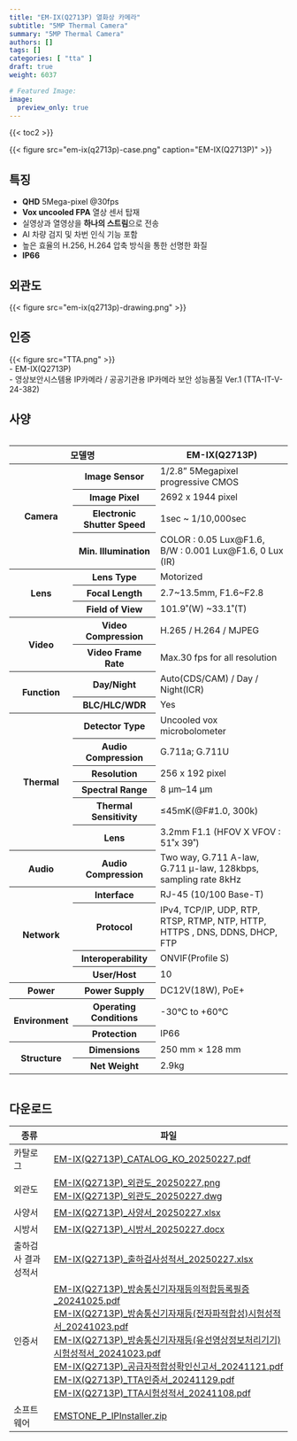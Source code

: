 ```yaml
---
title: "EM-IX(Q2713P) 열화상 카메라"
subtitle: "5MP Thermal Camera"
summary: "5MP Thermal Camera"
authors: []
tags: []
categories: [ "tta" ]
draft: true
weight: 6037

# Featured Image:
image:
  preview_only: true
---
```


{{< toc2 >}}

<div class="container">
<div class="row justify-content-center align-items-center">
<div class="col-sm-6">

{{< figure src="em-ix(q2713p)-case.png" caption="EM-IX(Q2713P)" >}}

</div>
</div>
</div>

<div class="container">
<div class="row justify-content-center">
<div class="col-sm-6 pl-0">

## 특징

- **QHD** 5Mega-pixel @30fps
- **Vox uncooled FPA** 열상 센서 탑재
- 실영상과 열영상을 **하나의 스트림**으로 전송
- AI 차량 검지 및 차번 인식 기능 포함
- 높은 효율의 H.256, H.264 압축 방식을 통한 선명한 화질
- **IP66**


</div>
<div class="col-sm-6 pl-0">

## 외관도

{{< figure src="em-ix(q2713p)-drawing.png" >}}

</div>
</div>
</div>


## 인증
<div class="container">
<div class="row align-items-top">
<div class="col-sm-1">
{{< figure src="TTA.png" >}} 
</div>
<div class="col-sm-11">
- EM-IX(Q2713P)<br>
- 영상보안시스템용 IP카메라 / 공공기관용 IP카메라 보안 성능품질 Ver.1 (TTA-IT-V-24-382)
</div>
</div>
</div>


## 사양

<div style="overflow-x: auto">
<table class="spec">
<thead>
<tr>
<th colspan="2">모델명</th>
<th>EM-IX(Q2713P)</th>
</tr>
</thead>
<tbody>
<tr>
<th rowspan="4">Camera</th>
<th>Image Sensor</th>
<td>1/2.8” 5Megapixel progressive CMOS</td>
</tr>
<tr>
<th>Image Pixel</th>
<td>2692 x 1944 pixel</td>
</tr>
<tr>
<th>Electronic Shutter Speed</th>
<td>1sec ~ 1/10,000sec</td>
</tr>
<tr>
<th>Min. Illumination</th>
<td>COLOR : 0.05 Lux@F1.6, B/W : 0.001 Lux@F1.6, 0 Lux (IR)</td>
</tr>
<tr>
<th rowspan="3">Lens</th>
<th>Lens Type</th>
<td>Motorized</td>
</tr>
<tr>
<th>Focal Length</th>
<td>2.7~13.5mm, F1.6~F2.8</td>
</tr>
<tr>
<th>Field of View</th>
<td>101.9˚(W) ~33.1˚(T)</td>
</tr>
<tr>
<th rowspan="2">Video</th>
<th>Video Compression</th>
<td>H.265 / H.264 / MJPEG</td>
</tr>
<tr>
<th>Video Frame Rate</th>
<td>Max.30 fps for all resolution</td>
</tr>
<tr>
<th rowspan="2">Function</th>
<th>Day/Night</th>
<td>Auto(CDS/CAM) / Day / Night(ICR)</td>
</tr>
<tr>
<th>BLC/HLC/WDR</th>
<td>Yes</td>
</tr>
<tr>
<th rowspan="6">Thermal</th>
<th>Detector Type</th>
<td>Uncooled vox microbolometer</td>
</tr>
<tr>
<th>Audio Compression</th>
<td>G.711a; G.711U</td>
</tr>
<tr>
<th>Resolution</th>
<td>256 x 192 pixel</td>
</tr>
<tr>
<th>Spectral Range</th>
<td>8 μm–14 μm</td>
</tr>
<tr>
<th>Thermal Sensitivity</th>
<td>≤45mK(@F#1.0, 300k)</td>
</tr>
<tr>
<th>Lens</th>
<td>3.2mm F1.1 (HFOV X VFOV : 51˚x 39˚)</td>
</tr>
<tr>
<th>Audio</th>
<th>Audio Compression</th>
<td>Two way, G.711 A-law, G.711 μ-law, 128kbps, sampling rate 8kHz</td>
</tr>
<th rowspan="4">Network</th>
<th>Interface</th>
<td>RJ-45 (10/100 Base-T)</td>
</tr>
<tr>
<th>Protocol</th>
<td>IPv4, TCP/IP, UDP, RTP, RTSP, RTMP, NTP, HTTP, HTTPS , DNS, DDNS, DHCP, FTP</td>
</tr>
<tr>
<th>Interoperability</th>
<td>ONVIF(Profile S)</td>
</tr>
<tr>
<th>User/Host</th>
<td>10</td>
</tr>
<th rowspan>Power</th>
<th>Power Supply</th>
<td>DC12V(18W), PoE+</td>
</tr>
<th rowspan="2">Environment</th>
<th>Operating Conditions</th>
<td>-30°C to +60°C</td>
</tr>
<tr>
<th>Protection</th>
<td>IP66</td>
</tr>
<th rowspan="2">Structure</th>
<th>Dimensions</th>
<td>250 mm × 128 mm</td>
</tr>
<tr>
<th>Net Weight</th>
<td>2.9kg</td>
</tr>
</tbody>
</table>
</div>

## 다운로드

종류 | 파일
---- | ----
카탈로그 | [EM-IX(Q2713P)_CATALOG_KO_20250227.pdf](https://www.emstone.com/data/sales/ko/EM-IX(Q2713P)_CATALOG_KO_20250227.pdf)
외관도 | [EM-IX(Q2713P)_외관도_20250227.png](https://www.emstone.com/data/sales/ko/EM-IX(Q2713P)_외관도_20250227.png)<br>[EM-IX(Q2713P)_외관도_20250227.dwg](https://www.emstone.com/data/sales/ko/EM-IX(Q2713P)_외관도_20250227.dwg)
사양서 | [EM-IX(Q2713P)_사양서_20250227.xlsx](https://www.emstone.com/data/sales/ko/EM-IX(Q2713P)_사양서_20250227.xlsx)
시방서 | [EM-IX(Q2713P)_시방서_20250227.docx](https://www.emstone.com/data/sales/ko/EM-IX(Q2713P)_시방서_20250227.docx)
출하검사 결과 성적서 | [EM-IX(Q2713P)_출하검사성적서_20250227.xlsx](https://www.emstone.com/data/sales/ko/EM-IX(Q2713P)_출하검사성적서_20250227.xlsx)
인증서 | [EM-IX(Q2713P)_방송통신기자재등의적합등록필증_20241025.pdf](https://www.emstone.com/data/sales/ko/EM-IX(Q2713P)_방송통신기자재등의적합등록필증_20241025.pdf)<br>[EM-IX(Q2713P)_방송통신기자재등(전자파적합성)시험성적서_20241023.pdf](https://www.emstone.com/data/sales/ko/EM-IX(Q2713P)_방송통신기자재등(전자파적합성)시험성적서_20241023.pdf)<br>[EM-IX(Q2713P)_방송통신기자재등(유선영상정보처리기기)시험성적서_20241023.pdf](https://www.emstone.com/data/sales/ko/EM-IX(Q2713P)_방송통신기자재등(유선영상정보처리기기)시험성적서_20241023.pdf)<br>[EM-IX(Q2713P)_공급자적합성확인신고서_20241121.pdf](https://www.emstone.com/data/sales/ko/EM-IX(Q2713P)_공급자적합성확인신고서_20241121.pdf)<br>[EM-IX(Q2713P)_TTA인증서_20241129.pdf](https://www.emstone.com/data/sales/ko/EM-IX(Q2713P)_TTA인증서_20241129.pdf)<br>[EM-IX(Q2713P)_TTA시험성적서_20241108.pdf](https://www.emstone.com/data/sales/ko/EM-IX(Q2713P)_TTA시험성적서_20241108.pdf)
소프트웨어 | [EMSTONE_P_IPInstaller.zip](https://www.emstone.com/data/sales/ko/EMSTONE_P_IPInstaller.zip)
